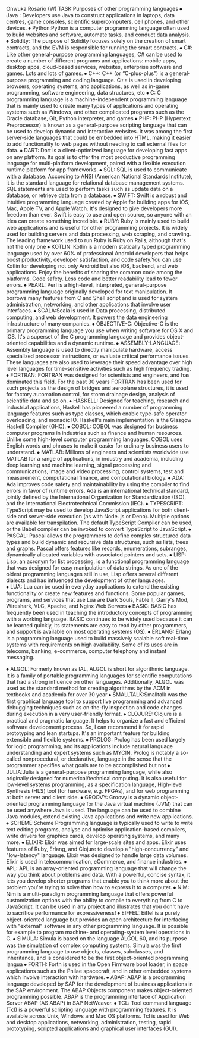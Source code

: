 Onwuka Rosario (W)
TASK:Purposes of other programming languages
⦁	Java : Developers use Java to construct applications in laptops, data centres, game consoles, scientific supercomputers, cell phones, and other devices.
⦁	 Python:Python is  a computer programming language often used to build websites and software, automate tasks, and conduct data analysis.
⦁	Solidity: The purpose of Solidity focuses solely on the creation of smart contracts, and the EVM is responsible for running the smart contracts.
⦁	C#: Like other general-purpose programming languages, C# can be used to create a number of different programs and applications: mobile apps, desktop apps, cloud-based services, websites, enterprise software and games. Lots and lots of games.
⦁	C++: C++ (or “C-plus-plus”) is a general-purpose programming and coding language. C++ is used in developing browsers, operating systems, and applications, as well as in-game programming, software engineering, data structures, etc
⦁	C: C programming language is a machine-independent programming language that is mainly used to create many types of applications and operating systems such as Windows, and other complicated programs such as the Oracle database, Git, Python interpreter, and games
⦁	PHP: PHP (Hypertext Preprocessor) is known as a general-purpose scripting language that can be used to develop dynamic and interactive websites. It was among the first server-side languages that could be embedded into HTML, making it easier to add functionality to web pages without needing to call external files for data.
⦁	DART: Dart is a client-optimized language for developing fast apps on any platform. Its goal is to offer the most productive programming language for multi-platform development, paired with a flexible execution runtime platform for app frameworks.
⦁	SQL: SQL is used to communicate with a database. According to ANSI (American National Standards Institute), it is the standard language for relational database management systems. SQL statements are used to perform tasks such as update data on a database, or retrieve data from a database.
⦁	SWIFT: Swift is a robust and intuitive programming language created by Apple for building apps for iOS, Mac, Apple TV, and Apple Watch. It's designed to give developers more freedom than ever. Swift is easy to use and open source, so anyone with an idea can create something incredible.
⦁	RUBY: Ruby is mainly used to build web applications and is useful for other programming projects. It is widely used for building servers and data processing, web scraping, and crawling. The leading framework used to run Ruby is Ruby on Rails, although that's not the only one
⦁	KOTLIN: Kotlin is a modern statically typed programming language used by over 60% of professional Android developers that helps boost productivity, developer satisfaction, and code safety.You can use Kotlin for developing not only Android but also iOS, backend, and web applications. Enjoy the benefits of sharing the common code among the platforms. Code safety. Less code and better readability lead to fewer errors.
⦁	PEARL: Perl is a high-level, interpreted, general-purpose programming language originally developed for text manipulation. It borrows many features from C and Shell script and is used for system administration, networking, and other applications that involve user interfaces.
⦁	SCALA:Scala is used in Data processing, distributed computing, and web development. It powers the data engineering infrastructure of many companies.
⦁	OBJECTIVE-C: Objective-C is the primary programming language you use when writing software for OS X and iOS. It's a superset of the C programming language and provides object-oriented capabilities and a dynamic runtime.
⦁	ASSEMBLY-LANGUAGE: Assembly language is used to directly manipulate hardware, access specialized processor instructions, or evaluate critical performance issues. These languages are also used to leverage their speed advantage over high level languages for time-sensitive activities such as high frequency trading.
⦁	FORTRAN: FORTRAN was designed for scientists and engineers, and has dominated this field. For the past 30 years FORTRAN has been used for such projects as the design of bridges and aeroplane structures, it is used for factory automation control, for storm drainage design, analysis of scientific data and so on.
⦁	HASKELL: Designed for teaching, research and industrial applications, Haskell has pioneered a number of programming language features such as type classes, which enable type-safe operator overloading, and monadic IO. Haskell's main implementation is the Glasgow Haskell Compiler (GHC).
⦁	COBOL: COBOL was designed for business computer programs in industries such as finance and human resources. Unlike some high-level computer programming languages, COBOL uses English words and phrases to make it easier for ordinary business users to understand.
⦁	MATLAB: Millions of engineers and scientists worldwide use MATLAB for a range of applications, in industry and academia, including deep learning and machine learning, signal processing and communications, image and video processing, control systems, test and measurement, computational finance, and computational biology.
⦁	ADA: Ada improves code safety and maintainability by using the compiler to find errors in favor of runtime errors. Ada is an international technical standard, jointly defined by the International Organization for Standardization (ISO), and the International Electrotechnical Commission (IEC).
⦁	TYPESCRIPT: TypeScript may be used to develop JavaScript applications for both client-side and server-side execution (as with Node. js or Deno). Multiple options are available for transpilation. The default TypeScript Compiler can be used, or the Babel compiler can be invoked to convert TypeScript to JavaScript.
⦁	PASCAL: Pascal allows the programmers to define complex structured data types and build dynamic and recursive data structures, such as lists, trees and graphs. Pascal offers features like records, enumerations, subranges, dynamically allocated variables with associated pointers and sets.
⦁	LISP: Lisp, an acronym for list processing, is a functional programming language that was designed for easy manipulation of data strings. As one of the oldest programming languages still in use, Lisp offers several different dialects and has influenced the development of other languages.	
⦁	LUA: Lua can be used in everyday applications to extend the existing functionality or create new features and functions. Some popular games, programs, and services that use Lua are Dark Souls, Fable II, Garry's Mod, Wireshark, VLC, Apache, and Nginx Web Servers
⦁	BASIC: BASIC has frequently been used in teaching the introductory concepts of programming with a working language. BASIC continues to be widely used because it can be learned quickly, its statements are easy to read by other programmers, and support is available on most operating systems (OS).
⦁	ERLANG: Erlang is a programming language used to build massively scalable soft real-time systems with requirements on high availability. Some of its uses are in telecoms, banking, e-commerce, computer telephony and instant messaging.

⦁	ALGOL: Formerly known as IAL, ALGOL is short for algorithmic language. It is a family of portable programming languages for scientific computations that had a strong influence on other languages. Additionally, ALGOL was used as the standard method for creating algorithms by the ACM in textbooks and academia for over 30 year
⦁	SMALLTALK:Smalltalk was the first graphical language tool to support live programming and advanced debugging techniques such as on-the-fly inspection and code changes during execution in a very user-friendly format.
⦁	CLOJURE: Clojure is a practical and pragmatic language. It helps to organize a fast and efficient software development process. So, I can recommend it for rapid prototyping and lean startups. It's an important feature for building extensible and flexible systems.
⦁	PROLOG: Prolog has been used largely for logic programming, and its applications include natural language understanding and expert systems such as MYCIN. Prolog is notably a so-called nonprocedural, or declarative, language in the sense that the programmer specifies what goals are to be accomplished but not
⦁	JULIA:Julia is a general-purpose programming language, while also originally designed for numerical/technical computing. It is also useful for low-level systems programming, as a specification language, High-level Synthesis (HLS) tool (for hardware, e.g. FPGAs), and for web programming at both server and client side.
⦁	GROOVY: Groovy is a dynamic object-oriented programming language for the Java virtual machine (JVM) that can be used anywhere Java is used. The language can be used to combine Java modules, extend existing Java applications and write new applications.
⦁	SCHEME:Scheme Programming language is typically used to write to write text editing programs, analyse and optimise application-based compilers, write drivers for graphics cards, develop operating systems, and many more.
⦁	ELIXIR: Elixir was aimed for large-scale sites and apps. Elixir uses features of Ruby, Erlang, and Clojure to develop a "high-concurrency" and "low-latency" language. Elixir was designed to handle large data volumes. Elixir is used in telecommunication, eCommerce, and finance industries.
⦁	APL: APL is an array-oriented programming language that will change the way you think about problems and data. With a powerful, concise syntax, it lets you develop shorter programs that enable you to think more about the problem you're trying to solve than how to express it to a computer.
⦁	NIM: Nim is a multi-paradigm programming language that offers powerful customization options with the ability to compile to everything from C to JavaScript. It can be used in any project and illustrates that you don't have to sacrifice performance for expressiveness!
⦁	EIFFEL: Eiffel is a purely object-oriented language but provides an open architecture for interfacing with "external" software in any other programming language. It is possible for example to program machine- and operating-system level operations in C.
⦁	SIMULA: Simula is based on the language ALGOL 60, and its purpose was the simulation of complex computing systems. Simula was the first programming language to use objects, classes, subclasses, and inheritance, and is considered to be the first object-oriented programming langua
⦁	FORTH: Forth is used in the Open Firmware boot loader, in space applications such as the Philae spacecraft, and in other embedded systems which involve interaction with hardware.
⦁	ABAP: ABAP is a programming language developed by SAP for the development of business applications in the SAP environment. The ABAP Objects component makes object-oriented programming possible. ABAP is the programming interface of Application Server ABAP (AS ABAP) in SAP NetWeaver.
⦁	TCL: Tool command language (Tcl) is a powerful scripting language with programming features. It is available across Unix, Windows and Mac OS platforms. Tcl is used for Web and desktop applications, networking, administration, testing, rapid prototyping, scripted applications and graphical user interfaces (GUI).
